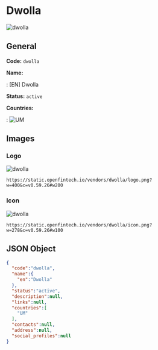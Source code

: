 
# Dwolla 
![dwolla](https://static.openfintech.io/vendors/dwolla/logo.png?w=400&c=v0.59.26#w200)  

## General 
 
**Code:** `dwolla` 
 
**Name:** 
 
:	[EN] Dwolla 
 
**Status:** `active` 
 
 
**Countries:** 
 
:	![UM](https://cdnjs.cloudflare.com/ajax/libs/flag-icon-css/3.3.0/flags/4x3/um.svg#w24)  

## Images 

### Logo 
 
![dwolla](https://static.openfintech.io/vendors/dwolla/logo.png?w=400&c=v0.59.26#w200)  

```
https://static.openfintech.io/vendors/dwolla/logo.png?w=400&c=v0.59.26#w200
```  

### Icon 
 
![dwolla](https://static.openfintech.io/vendors/dwolla/icon.png?w=278&c=v0.59.26#w100)  

```
https://static.openfintech.io/vendors/dwolla/icon.png?w=278&c=v0.59.26#w100
```  

## JSON Object 

```json
{
  "code":"dwolla",
  "name":{
    "en":"Dwolla"
  },
  "status":"active",
  "description":null,
  "links":null,
  "countries":[
    "UM"
  ],
  "contacts":null,
  "address":null,
  "social_profiles":null
}
```  
